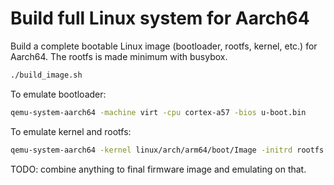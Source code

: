 # Build full Linux system for Aarch64

Build a complete bootable Linux image (bootloader, rootfs, kernel, etc.) for Aarch64. The rootfs is made minimum with busybox.

```bash
./build_image.sh
```

To emulate bootloader:

```bash
qemu-system-aarch64 -machine virt -cpu cortex-a57 -bios u-boot.bin
```

To emulate kernel and rootfs:

```bash
qemu-system-aarch64 -kernel linux/arch/arm64/boot/Image -initrd rootfs.cpio.gz -machine virt -cpu cortex-a53 -m 1G -nographic -append "root=/dev/mem"
```

TODO: combine anything to final firmware image and emulating on that.

